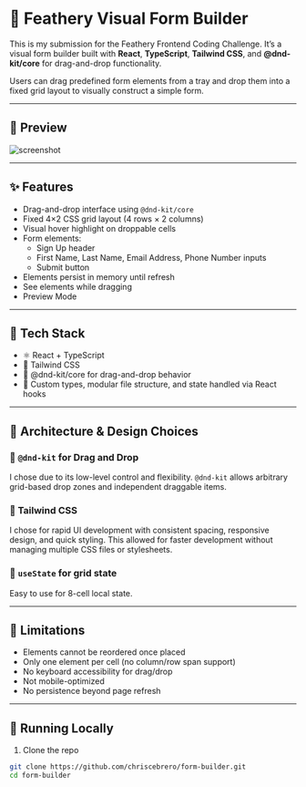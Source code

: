 # 🧩 Feathery Visual Form Builder

This is my submission for the Feathery Frontend Coding Challenge. It’s a visual form builder built with **React**, **TypeScript**, **Tailwind CSS**, and **@dnd-kit/core** for drag-and-drop functionality.

Users can drag predefined form elements from a tray and drop them into a fixed grid layout to visually construct a simple form.

---

## 📸 Preview

![screenshot](./screenshot.png)

---

## ✨ Features

- Drag-and-drop interface using `@dnd-kit/core`
- Fixed 4×2 CSS grid layout (4 rows × 2 columns)
- Visual hover highlight on droppable cells
- Form elements:
  - Sign Up header
  - First Name, Last Name, Email Address, Phone Number inputs
  - Submit button
- Elements persist in memory until refresh
- See elements while dragging
- Preview Mode

---

## 🧱 Tech Stack

- ⚛️ React + TypeScript
- 🎨 Tailwind CSS
- 🧲 @dnd-kit/core for drag-and-drop behavior
- 🧠 Custom types, modular file structure, and state handled via React hooks

---

## 🧠 Architecture & Design Choices

### 🧲 `@dnd-kit` for Drag and Drop
I chose due to its low-level control and flexibility. `@dnd-kit` allows arbitrary grid-based drop zones and independent draggable items.

### 🎨 Tailwind CSS
I chose for rapid UI development with consistent spacing, responsive design, and quick styling. This allowed for faster development without managing multiple CSS files or stylesheets.

### 🔁 `useState` for grid state
Easy to use for 8-cell local state.

---

## 🚧 Limitations

- Elements cannot be reordered once placed
- Only one element per cell (no column/row span support)
- No keyboard accessibility for drag/drop
- Not mobile-optimized
- No persistence beyond page refresh

---

## 🧪 Running Locally

1. Clone the repo

```bash
git clone https://github.com/chriscebrero/form-builder.git
cd form-builder
